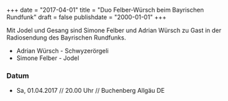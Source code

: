 +++
date = "2017-04-01"
title = "Duo Felber-Würsch beim Bayrischen Rundfunk"
draft = false
publishdate = "2000-01-01"
+++

Mit Jodel und Gesang sind Simone Felber und Adrian Würsch zu Gast in der Radiosendung des Bayrischen Rundfunks.

* Adrian Würsch - Schwyzerörgeli
* Simone Felber - Jodel

### Datum

* Sa, 01.04.2017 // 20.00 Uhr // Buchenberg Allgäu DE
